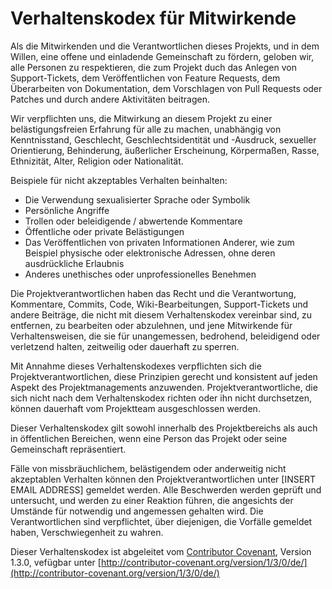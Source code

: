 # Verhaltenskodex für Mitwirkende

Als die Mitwirkenden und die Verantwortlichen dieses Projekts, und in dem Willen, eine offene und einladende Gemeinschaft zu fördern, geloben wir, alle Personen zu respektieren, die zum Projekt duch das Anlegen von Support-Tickets, dem Veröffentlichen von Feature Requests, dem Überarbeiten von Dokumentation, dem Vorschlagen von Pull Requests oder Patches und durch andere Aktivitäten beitragen.

Wir verpflichten uns, die Mitwirkung an diesem Projekt zu einer belästigungsfreien Erfahrung für alle zu machen, unabhängig von Kenntnisstand, Geschlecht, Geschlechtsidentität und -Ausdruck, sexueller Orientierung, Behinderung, äußerlicher Erscheinung, Körpermaßen, Rasse, Ethnizität, Alter, Religion oder Nationalität.

Beispiele für nicht akzeptables Verhalten beinhalten:

* Die Verwendung sexualisierter Sprache oder Symbolik
* Persönliche Angriffe
* Trollen oder beleidigende / abwertende Kommentare
* Öffentliche oder private Belästigungen
* Das Veröffentlichen von privaten Informationen Anderer, wie zum Beispiel physische oder elektronische Adressen, ohne deren ausdrückliche Erlaubnis
* Anderes unethisches oder unprofessionelles Benehmen

Die Projektverantwortlichen haben das Recht und die Verantwortung, Kommentare, Commits, Code, Wiki-Bearbeitungen, Support-Tickets und andere Beiträge, die nicht mit diesem Verhaltenskodex vereinbar sind, zu entfernen, zu bearbeiten oder abzulehnen, und jene Mitwirkende für Verhaltensweisen, die sie für unangemessen, bedrohend, beleidigend oder verletzend halten, zeitweilig oder dauerhaft zu sperren.

Mit Annahme dieses Verhaltenskodexes verpflichten sich die Projektverantwortlichen, diese Prinzipien gerecht und konsistent auf jeden Aspekt des Projektmanagements anzuwenden. Projektverantwortliche, die sich nicht nach dem Verhaltenskodex richten oder ihn nicht durchsetzen, können dauerhaft vom Projektteam ausgeschlossen werden.

Dieser Verhaltenskodex gilt sowohl innerhalb des Projektbereichs als auch in öffentlichen Bereichen, wenn eine Person das Projekt oder seine Gemeinschaft repräsentiert.

Fälle von missbräuchlichem, belästigendem oder anderweitig nicht akzeptablen Verhalten können den Projektverantwortlichen unter [INSERT EMAIL ADDRESS] gemeldet werden. Alle Beschwerden werden geprüft und untersucht, und werden zu einer Reaktion führen, die angesichts der Umstände für notwendig und angemessen gehalten wird. Die Verantwortlichen sind verpflichtet, über diejenigen, die Vorfälle gemeldet haben, Verschwiegenheit zu wahren.

Dieser Verhaltenskodex ist abgeleitet vom [Contributor Covenant](http://contributor-covenant.org), Version 1.3.0, vefügbar unter [http://contributor-covenant.org/version/1/3/0/de/](http://contributor-covenant.org/version/1/3/0/de/)